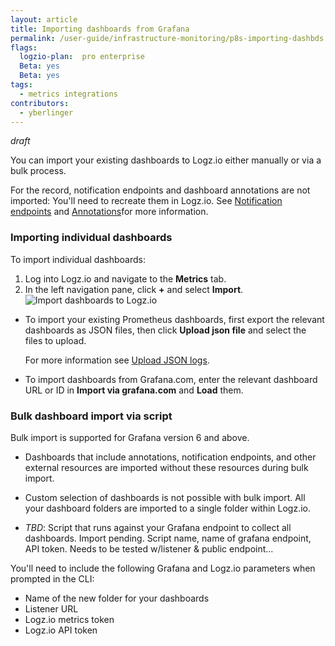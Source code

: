 ```yaml
---
layout: article
title: Importing dashboards from Grafana 
permalink: /user-guide/infrastructure-monitoring/p8s-importing-dashbds.html
flags:
  logzio-plan:  pro enterprise
  Beta: yes
  Beta: yes
tags:
  - metrics integrations
contributors:
  - yberlinger
---
```

_draft_

You can import your existing dashboards to Logz.io either manually or via a bulk process. 

For the record, notification endpoints and dashboard annotations are not imported: You'll need to recreate them in Logz.io.  See [Notification endpoints](/user-guide/integrations/endpoints.html) and [Annotations](/user-guide/infrastructure-monitoring/annotations/)for more information. 

### Importing individual dashboards

To import individual dashboards: 

1. Log into Logz.io and navigate to the **Metrics** tab.
2. In the left navigation pane, click **+** and select **Import**.
![Import dashboards to Logz.io](https://dytvr9ot2sszz.cloudfront.net/logz-docs/grafana/p8simport-dashboards.png)

  - To import your existing Prometheus dashboards, first export the relevant dashboards as JSON files, then click **Upload json file** and select the files to upload. 
    
    For more information see [Upload JSON logs]({{site.baseurl}}/user-guide/shipping/log-sources/json-uploads.html). 
  - To import dashboards from Grafana.com, enter the relevant dashboard URL or ID in **Import via grafana.com** and **Load** them. 

### Bulk dashboard import via script 

Bulk import is supported for Grafana version 6 and above.

* Dashboards that include annotations, notification endpoints, and other external resources are imported without these resources during bulk import. 

* Custom selection of dashboards is not possible with bulk import. All your dashboard folders are imported to a single folder within Logz.io.

* _TBD_: Script that runs against your Grafana endpoint to collect all dashboards. Import pending.
Script name, name of grafana endpoint, API token. Needs to be tested w/listener & public endpoint...

You'll need to include the following Grafana and Logz.io parameters when prompted in the CLI: 

* Name of the new folder for your dashboards
* Listener URL 
* Logz.io metrics token
* Logz.io API token

